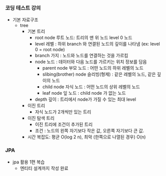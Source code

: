 ### 코딩 테스트 강의
 - 기본 자료구조 
    - tree
        - 기본 트리
            - root node 루트 노드: 트리의 맨 위 노드 level 0 노드
            - level 레벨 : 하위 branch 와 연결된 노드의 깊이를 나타냄 (ex: level 0 = root node)
            - branch 가지 : 노드와 노드를 연결하는 것을 가르킴
            - node 노드 : 데이터와 다음 노드를 가르키는 위치 정보를 담음
                - parent node 부모 노드 : 어떤 노드의 하위 레벨의 노드
                - slibing(brother) node 슬리빙(형제) : 같은 레벨의 노드, 같은 깊이의 노드
                - child node 자식 노드 : 어떤 노드의 상위 레벨의 노드
                - leaf node 잎 노드 : child node 가 없는 노드
            - depth 깊이 : 트리에서 node가 가질 수 있는 최대 level
        - 이진 트리
            - 자식 노드가 2개씩만 있는 트리
        - 이진 탐색 트리
            - 이진 트리에 조건이 추가된 트리
            - 조건 : 노드의 왼쪽 자기보다 작은 값, 오른쪽 자기보다 큰 값.
        - 시간 복잡도: 평균 O(log 2 n), 최악 (한쪽으로 나열된 경우) O(n)

### JPA
 - jpa 활용 1편 복습
    - 엔티티 설계까지 작성 완료